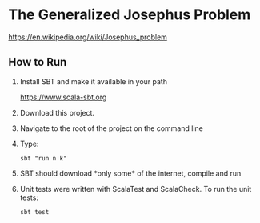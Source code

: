 # The Generalized Josephus Problem

https://en.wikipedia.org/wiki/Josephus_problem

##  How to Run

1. Install SBT and make it available in your path 
   
   https://www.scala-sbt.org

2. Download this project.
 
3. Navigate to the root of the project on the command line
   
4. Type:
   
       sbt "run n k"
         
5. SBT should download \*only some\* of the internet, compile and run

6. Unit tests were written with ScalaTest and ScalaCheck. To run the unit tests:

       sbt test
       
       

